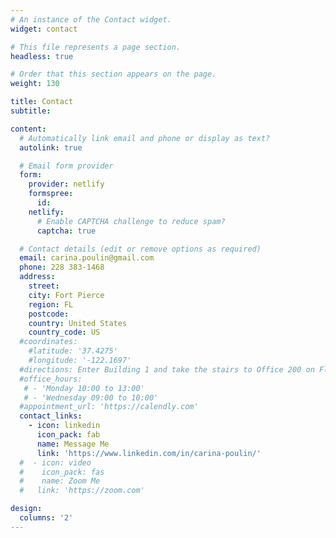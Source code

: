```yaml
---
# An instance of the Contact widget.
widget: contact

# This file represents a page section.
headless: true

# Order that this section appears on the page.
weight: 130

title: Contact
subtitle:

content:
  # Automatically link email and phone or display as text?
  autolink: true

  # Email form provider
  form:
    provider: netlify
    formspree:
      id:
    netlify:
      # Enable CAPTCHA challenge to reduce spam?
      captcha: true

  # Contact details (edit or remove options as required)
  email: carina.poulin@gmail.com
  phone: 228 383-1468
  address:
    street: 
    city: Fort Pierce
    region: FL
    postcode: 
    country: United States
    country_code: US
  #coordinates:
    #latitude: '37.4275'
    #longitude: '-122.1697'
  #directions: Enter Building 1 and take the stairs to Office 200 on Floor 2
  #office_hours:
   # - 'Monday 10:00 to 13:00'
   # - 'Wednesday 09:00 to 10:00'
  #appointment_url: 'https://calendly.com'
  contact_links:
    - icon: linkedin
      icon_pack: fab
      name: Message Me
      link: 'https://www.linkedin.com/in/carina-poulin/'
  #  - icon: video
  #    icon_pack: fas
  #    name: Zoom Me
  #   link: 'https://zoom.com'

design:
  columns: '2'
---
```

